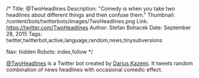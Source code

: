 /*
Title: @TwoHeadlines
Description: "Comedy is when you take two headlines about different things and then confuse them."
Thumbnail: /content/bots/twitterbots/images/TwoHeadlines.png
Link: https://twitter.com/TwoHeadlines
Author: Stefan Bohacek
Date: September 28, 2015
Tags: twitter,twitterbot,active,language,random,news,tinysubversions

Nav: hidden
Robots: index,follow
*/

[@TwoHeadlines](https://twitter.com/TwoHeadlines) is a Twitter bot created by [Darius Kazemi](https://twitter.com/tinysubversions). It tweets random combination of news headlines with occasional comedic effect.
